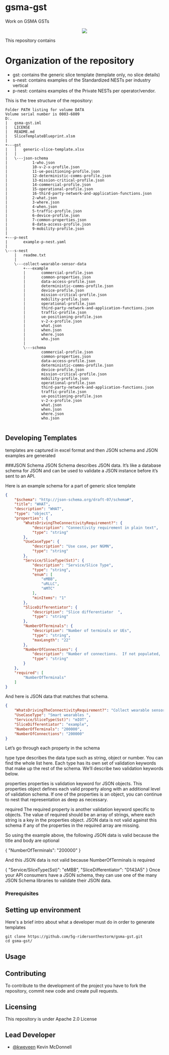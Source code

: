 # gsma-gst
Work on GSMA GSTs

<p align="center"><img src="https://github.com/5g-ridersonthestorm/gsma-gst/wiki/images/gsma-nest-thinking.png" /></p>

This repository contains

# Organization of the repository

* gst: contains the generic slice template (template only, no slice details) 
* s-nest: contains examples of the Standardized NESTs per industry vertical
* p-nest:  contains examples of the Private NESTs per operator/vendor.

This is the tree structure of the repository:

```
Folder PATH listing for volume DATA
Volume serial number is 0003-6809
D:.
|   gsma-gst.iml
|   LICENSE
|   README.md
|   SliceTemplateBlueprint.xlsm
|           
+---gst
|   |   generic-slice-template.xlsx
|   |   
|   \---json-schema
|           1-who.json
|           10-v-2-x-profile.json
|           11-ue-positioning-profile.json
|           12-deterministic-comms-profile.json
|           13-mission-critical-profile.json
|           14-commercial-profile.json
|           15-operational-profile.json
|           16-third-party-network-and-application-functions.json
|           2-what.json
|           3-where.json
|           4-when.json
|           5-traffic-profile.json
|           6-device-profile.json
|           7-common-properties.json
|           8-data-access-profile.json
|           9-mobility-profile.json
|           
+---p-nest
|       example-p-nest.yaml
|       
\---s-nest
    |   readme.txt
    |   
    \---collect-wearable-sensor-data
        +---example
        |       commercial-profile.json
        |       common-properties.json
        |       data-access-profile.json
        |       deterministic-comms-profile.json
        |       device-profile.json
        |       mission-critical-profile.json
        |       mobility-profile.json
        |       operational-profile.json
        |       third-party-network-and-application-functions.json
        |       traffic-profile.json
        |       ue-positioning-profile.json
        |       v-2-x-profile.json
        |       what.json
        |       when.json
        |       where.json
        |       who.json
        |       
        \---schema
                commercial-profile.json
                common-properties.json
                data-access-profile.json
                deterministic-comms-profile.json
                device-profile.json
                mission-critical-profile.json
                mobility-profile.json
                operational-profile.json
                third-party-network-and-application-functions.json
                traffic-profile.json
                ue-positioning-profile.json
                v-2-x-profile.json
                what.json
                when.json
                where.json
                who.json
                

```

## Developing Templates

templates are captured in excel format and then JSON schema and JSON examples are generated


###JSON Schema
JSON Schema describes JSON data. It’s like a database schema for JSON and can be used to validate a JSON instance before it’s sent to an API.

Here is an example schema for a part of generic slice template

```json  
{
    "$schema": "http://json-schema.org/draft-07/schema#",
    "title": "WHAT",
    "description": "WHAT",
    "type": "object",
    "properties": {
        "WhatsDrivingTheConnectivityRequirement?": {
            "description": "Connectivity requirement in plain text",
            "type": "string"
        },
        "UseCaseType": {
            "description": "Use case, per NGMN",
            "type": "string"
        },
        "Service/SliceType(Sst)": {
            "description": "Service/Slice Type",
            "type": "string",
            "enum": [
                "eMBB",
                "uRLLC",
                "mMTC"
            ],
            "minItems": "1"
        },
        "SliceDifferentiator": {
            "description": "Slice differentiator  ",
            "type": "string"
        },
        "NumberOfTerminals": {
            "description": "Number of terminals or UEs",
            "type": "string",
            "maxLength": "22"
        },
        "NumberOfConnections": {
            "description": "Number of connections.  If not populated,  assumed to be same as number of Ues",
            "type": "string"
        }
    },
    "required": [
        "NumberOfTerminals"
    ]
}
```

And here is JSON data that matches that schema.
```json
{
    "WhatsDrivingTheConnectivityRequirement?": "Collect wearable sensor data",
    "UseCaseType": "Smart wearables ",
    "Service/SliceType(Sst)": "mIOT",
    "SliceDifferentiator": "example",
    "NumberOfTerminals": "200000",
    "NumberOfConnections": "200000"
}
```


Let’s go through each property in the schema

type
type describes the data type such as string, object or number. You can find the whole list here. Each type has its own set of validation keywords that make up the rest of the schema. We’ll describe two validation keywords below.

properties
properties is validation keyword for JSON objects. This properties object defines each valid property along with an additional level of validation schema. If one of the properties is an object, you can continue to nest that representation as deep as necessary.

required
The required property is another validation keyword specific to objects. The value of required should be an array of strings, where each string is a key in the properties object. JSON data is not valid against this schema if any of the properties in the required array are missing.

So using the example above, the following JSON data is valid because the title and body are optional

{
    "NumberOfTerminals": "200000"
}

And this JSON data is not valid because NumberOfTerminals is required

{
    "Service/SliceType(Sst)": "eMBB",
    "SliceDifferentiator": "D143A5"
}
Once your API consumers have a JSON schema, they can use one of the many JSON Schema libraries to validate their JSON data.

### Prerequisites


## Setting up environment

Here's a brief intro about what a developer must do in order to generate templates

```
git clone https://github.com/5g-ridersonthestorm/gsma-gst.git
cd gsma-gst/
```

## Usage


## Contributing

To contribute to the development of the project you have to fork the repository, commit new code and create pull requests.

## Licensing

This repository is under Apache 2.0 License

## Lead Developer

* [@kweveen](https://github.com/kweveen) Kevin McDonnell

